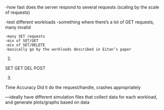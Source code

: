 -how fast does the server respond to several requests (scaling by the scale of requests)

-test different workloads
	-something where there’s a lot of GET requests, many invalid

	-many SET requests
	-mix of SET/GET
	-mix of SET/DELETE
	-basically go by the workloads described in Eitan’s paper
	



2.
SET
GET
DEL
POST

3. 
Time
Accuracy
Did it do the request/handle, crashes appropriately


—ideally have different simulation files that collect data for each workload, and generate plots/graphs based on data
